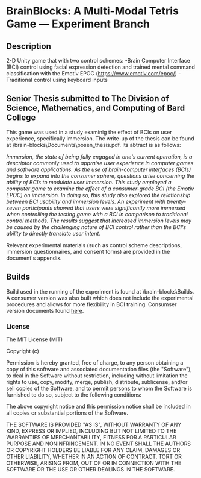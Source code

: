 
# BrainBlocks: A Multi-Modal Tetris Game — Experiment Branch

## Description

2-D Unity game that with two control schemes: 
	-Brain Computer Interface (BCI) control using facial expression detection and trained mental command classification with the Emotiv EPOC (https://www.emotiv.com/epoc/)
	-Traditional control using keyboard inputs

## Senior Thesis submitted to The Division of Science, Mathematics, and Computing of Bard College
This game was used in a study examinig the effect of BCIs on user experience, specifically immersion. The write-up of the thesis can be found at \brain-blocks\Documents\posen_thesis.pdf. Its abtract is as follows:

*Immersion, the state of being fully engaged in one's current operation, is a descriptor commonly used to appraise user experience in computer games and software applications. As the use of brain-computer interfaces (BCIs) begins to expand into the consumer sphere, questions arise concerning the ability of BCIs to modulate user immersion. This study employed a computer game to examine the effect of a consumer-grade BCI (the Emotiv EPOC) on immersion. In doing so, this study also explored the relationship between BCI usability and immersion levels. An experiment with twenty-seven participants showed that users were significantly more immersed when controlling the testing game with a BCI in comparison to traditional control methods. The results suggest that increased immersion levels may be caused by the challenging nature of BCI control rather than the BCI's ability to directly translate user intent.*

Relevant experimental materials (such as control scheme descriptions, immersion questionnaires, and consent forms) are provided in the document's appendix.

## Builds
Build used in the running of the experiment is found at \brain-blocks\Builds.
A consumer version was also built which does not include the experimental procedures and allows for more flexibility in BCI training. Consumser version documents found [here](https://github.com/esposen/building_blocks/tree/consumer).

### License

The MIT License (MIT)

Copyright (c) <year> <copyright holders>

Permission is hereby granted, free of charge, to any person obtaining a copy of this software and associated documentation files (the "Software"), to deal in the Software without restriction, including without limitation the rights to use, copy, modify, merge, publish, distribute, sublicense, and/or sell copies of the Software, and to permit persons to whom the Software is furnished to do so, subject to the following conditions:

The above copyright notice and this permission notice shall be included in all copies or substantial portions of the Software.

THE SOFTWARE IS PROVIDED "AS IS", WITHOUT WARRANTY OF ANY KIND, EXPRESS OR IMPLIED, INCLUDING BUT NOT LIMITED TO THE WARRANTIES OF MERCHANTABILITY, FITNESS FOR A PARTICULAR PURPOSE AND NONINFRINGEMENT. IN NO EVENT SHALL THE AUTHORS OR COPYRIGHT HOLDERS BE LIABLE FOR ANY CLAIM, DAMAGES OR OTHER LIABILITY, WHETHER IN AN ACTION OF CONTRACT, TORT OR OTHERWISE, ARISING FROM, OUT OF OR IN CONNECTION WITH THE SOFTWARE OR THE USE OR OTHER DEALINGS IN THE SOFTWARE.
